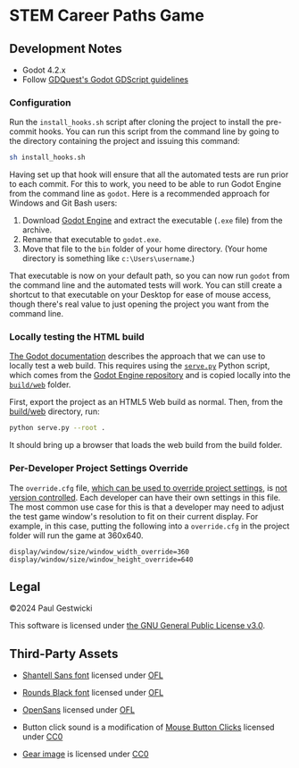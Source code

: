 # STEM Career Paths Game

## Development Notes
- Godot 4.2.x
- Follow [GDQuest's Godot GDScript guidelines](https://gdquest.gitbook.io/gdquests-guidelines/godot-gdscript-guidelines)

### Configuration

Run the `install_hooks.sh` script after cloning the project to install
the pre-commit hooks. 
You can run this script from the command line by going to the directory
containing the project and issuing this command:
```bash
sh install_hooks.sh
```

Having set up that hook will ensure that all the automated tests are run prior to each commit. For this to work, you need to be able to run Godot Engine from the command line as `godot`. Here is a recommended approach for Windows and Git Bash users:
1. Download [Godot Engine](https://godotengine.org/) and extract the executable (`.exe` file) from the archive.
1. Rename that executable to `godot.exe`.
1. Move that file to the `bin` folder of your home directory. (Your home directory is something like `c:\Users\username`.)

That executable is now on your default path, so you can now run `godot` from the command line and the automated tests will work.
You can still create a shortcut to that executable on your Desktop for ease of mouse access, though there's real value to just opening the project you want from the command line.


### Locally testing the HTML build

[The Godot documentation](https://docs.godotengine.org/en/stable/tutorials/export/exporting_for_web.html#serving-the-files) describes the approach that we can use
to locally test a web build. This requires using the [`serve.py`](build/web/serve.py)
Python script, which comes from the [Godot Engine repository](https://raw.githubusercontent.com/godotengine/godot/master/platform/web/serve.py) and is copied locally into
the [`build/web`](build/web) folder.

First, export the project as an HTML5 Web build as normal.
Then, from the [build/web](build/web) directory, run:
```bash
python serve.py --root .
```

It should bring up a browser that loads the web build from the build folder.

### Per-Developer Project Settings Override

The `override.cfg` file, [which can be used to override project
settings](https://docs.godotengine.org/en/stable/classes/class_projectsettings.html),
is [not version controlled](project/.gitignore). Each developer can have their own settings in this file.
The most common use case for this is that a developer may need to adjust the 
test game window's resolution to fit on their current display. For example, in this case, putting the following into a `override.cfg` in the project folder will run the
game at 360x640.
```
display/window/size/window_width_override=360
display/window/size/window_height_override=640
```

## Legal

&copy;2024 Paul Gestwicki

This software is licensed under [the GNU General Public License v3.0](LICENSE).


## Third-Party Assets

- [Shantell Sans font](https://fonts.google.com/specimen/Shantell+Sans) licensed under [OFL](project/common/ShantellSans_license.txt)

- [Rounds Black font](https://www.1001fonts.com/rounds-black-font.html) licensed under [OFL](project/common/RoundsBlack_license.txt)

- [OpenSans](https://fonts.google.com/specimen/Open+Sans) licensed under [OFL](project/ui/credits/OpenSans_license.txt)

- Button click sound is a modification of [Mouse Button Clicks](https://freesound.org/people/aphom000/sounds/687105/) licensed under [CC0](https://creativecommons.org/publicdomain/zero/1.0/)

- [Gear image](https://commons.wikimedia.org/wiki/File:Gear-icon.png) is 
licensed under [CC0](https://creativecommons.org/publicdomain/zero/1.0/)